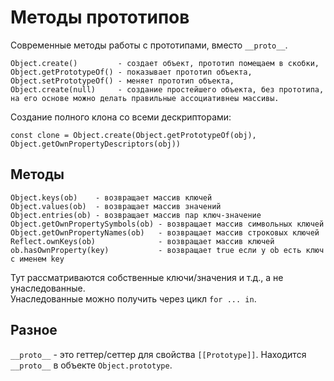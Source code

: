 # Методы прототипов
Современные методы работы с прототипами, вместо `__proto__`.

    Object.create()         - создает объект, прототип помещаем в скобки,
    Object.getPrototypeOf() - показывает прототип объекта,
    Object.setPrototypeOf() - меняет прототип объекта,
    Object.create(null)     - создание простейшего объекта, без прототипа, на его основе можно делать правильные ассоциативнеы массивы.

Создание полного клона со всеми дескрипторами:

    const clone = Object.create(Object.getPrototypeOf(obj), Object.getOwnPropertyDescriptors(obj))

## Методы

    Object.keys(ob)    - возвращает массив ключей
    Object.values(ob)  - возвращает массив значений
    Object.entries(ob) - возвращает массив пар ключ-значение
    Object.getOwnPropertySymbols(ob) - возвращает массив символьных ключей
    Object.getOwnPropertyNames(ob)   - возвращает массив строковых ключей
    Reflect.ownKeys(ob)              - возвращает массив ключей
    ob.hasOwnProperty(key)           - возвращает true если у ob есть ключ с именем key

Тут рассматриваются собственные ключи/значения и т.д., а не унаследованные.  
Унаследованные можно получить через цикл `for ... in`.

## Разное
`__proto__` - это геттер/сеттер для свойства `[[Prototype]]`. Находится `__proto__` в объекте `Object.prototype`.
